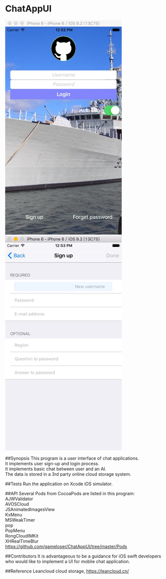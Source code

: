 # ChatAppUI
![Alt text](/login_ui.png?raw=true "Login")
![Alt text](/sign-up_ui.png?raw=true "Sign-up")

##Synopsis
This program is a user interface of chat applications.  
It implements user sign-up and login process.  
It implements basic chat between user and an AI.  
The data is stored in a 3rd party online cloud storage system.  

##Tests
Run the application on Xcode iOS simulator.  

##API
Several Pods from CocoaPods are listed in this program:  
  AJWValidator  
  AVOSCloud  
  JSAnimatedImagesView  
  KxMenu  
  MSWeakTimer  
  pop  
  PopMenu  
  RongCloudIMKit  
  XHRealTimeBlur  
https://github.com/gameloser/ChatAppUI/tree/master/Pods  

##Contributors
It is advantageous to be a guidance for iOS swift developers who would like to implement a UI for moblie chat application.  

##Reference
Leancloud cloud storage, https://leancloud.cn/


